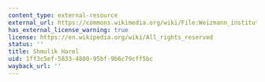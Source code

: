 ```yaml
---
content_type: external-resource
external_url: https://commons.wikimedia.org/wiki/File:Weizmann_institute_main_gate.jpg
has_external_license_warning: true
license: https://en.wikipedia.org/wiki/All_rights_reserved
status: ''
title: Shmulik Harel
uid: 1ff3c5ef-5833-4800-95bf-9b6c79cff5bc
wayback_url: ''
---
```

